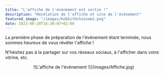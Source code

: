 ```yaml
---
title: "L'affiche de l'événement est sortie !"
description: "Révélation de l'affiche et site de l'événement"
featured_image: "/images/hobbitholezoom2.png"
date: 2023-06-20T16:30:07+02:00
---
```


La première phase de préparation de l'événement étant terminée, nous sommes heureux de vous révéler l'affiche ! 

N'hésitez pas à la partager sur vos réseaux sociaux, à l'afficher dans votre vitrine, etc.

<p align="center">![L'affiche de l'événement !](/images/Affiche.jpg)</p>

